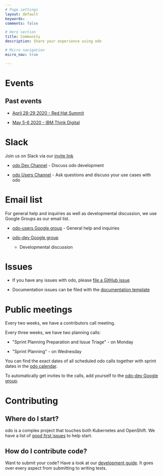 ```yaml
---
# Page settings
layout: default
keywords:
comments: false

# Hero section
title: Community
description: Share your experience using odo

# Micro navigation
micro_nav: true

---
```

# Events

## Past events

  - [April 28-29 2020 - Red Hat
    Summit](https://www.redhat.com/en/summit)

  - [May 5-6 2020 - IBM Think
    Digital](https://www.ibm.com/events/think/)

# Slack

Join us on Slack via our [invite
link](https://join.slack.com/t/openshiftdo/shared_invite/enQtODUwMjIzMzE2MjYyLWM3YjlkNTViOGNjZGQ5YjFlMzc2N2RhZjVmMDQ5NWY5ZDQ3NzMzZjYxMTE1MjY5OTVmZjgxZWMyMGRmOTc4Y2I)

  - [odo Dev Channel](https://openshiftdo.slack.com/messages/odo-dev) -
    Discuss odo development

  - [odo Users
    Channel](https://openshiftdo.slack.com/messages/odo-users) - Ask
    questions and discuss your use cases with odo

# Email list

For general help and inquiries as well as developmental discussion, we
use Google Groups as our email list.

  - [odo-users Google
    group](https://groups.google.com/forum/#!forum/odo-users) - General
    help and inquiries

  - [odo-dev Google
    group](https://groups.google.com/forum/#!forum/odo-dev)
    
      - Developmental discussion

# Issues

  - If you have any issues with odo, please [file a GitHub
    issue](https://github.com/openshift/odo/issues)

  - Documentation issues can be filed with the [documentation
    template](https://github.com/openshift/odo/issues/new?template=Documentation.md)

# Public meetings

Every two weeks, we have a contributors call meeting.

Every three weeks, we have two planning calls:

  - "Sprint Planning Preparation and Issue Triage" - on Monday

  - "Sprint Planning" - on Wednesday

You can find the exact dates of all scheduled odo calls together with
sprint dates in the [odo
calendar](https://calendar.google.com/calendar/embed?src=gi0s0v5ukfqkjpnn26p6va3jfc%40group.calendar.google.com).

To automatically get invites to the calls, add yourself to the [odo-dev
Google group](https://groups.google.com/forum/#!forum/odo-dev).

# Contributing

## Where do I start?

odo is a complex project that touches both Kubernetes and OpenShift. We
have a list of [good first
issues](https://github.com/openshift/odo/issues?q=is%3Aopen+is%3Aissue+label%3A%22good+first+issue%22)
to help start.

## How do I contribute code?

Want to submit your code? Have a look at our [development
guide](https://github.com/openshift/odo/blob/master/docs/dev/development.adoc).
It goes over every aspect from submitting to writing tests.
